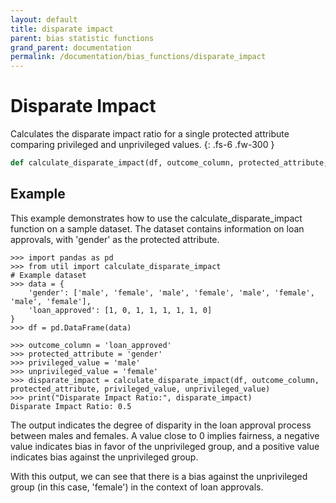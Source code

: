 ```yaml
---
layout: default
title: disparate impact
parent: bias statistic functions
grand_parent: documentation
permalink: /documentation/bias_functions/disparate_impact
---
```


# Disparate Impact
Calculates the disparate impact ratio for a single protected attribute comparing privileged and unprivileged values.
{: .fs-6 .fw-300 }

```py
def calculate_disparate_impact(df, outcome_column, protected_attribute, privileged_value, unprivileged_value)
```

## Example 
This example demonstrates how to use the calculate_disparate_impact function on a sample dataset. The dataset contains information on loan approvals, with 'gender' as the protected attribute.

```
>>> import pandas as pd
>>> from util import calculate_disparate_impact
# Example dataset
>>> data = {
    'gender': ['male', 'female', 'male', 'female', 'male', 'female', 'male', 'female'],
    'loan_approved': [1, 0, 1, 1, 1, 1, 1, 0]
}
>>> df = pd.DataFrame(data)

>>> outcome_column = 'loan_approved'
>>> protected_attribute = 'gender'
>>> privileged_value = 'male'
>>> unprivileged_value = 'female'
>>> disparate_impact = calculate_disparate_impact(df, outcome_column, protected_attribute, privileged_value, unprivileged_value)
>>> print("Disparate Impact Ratio:", disparate_impact)
Disparate Impact Ratio: 0.5
```

The output indicates the degree of disparity in the loan approval process between males and females. A value close to 0 implies fairness, a negative value indicates bias in favor of the unprivileged group, and a positive value indicates bias against the unprivileged group.

With this output, we can see that there is a bias against the unprivileged group (in this case, 'female') in the context of loan approvals.
